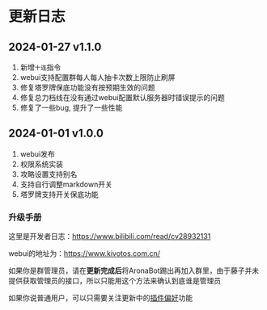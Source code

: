 # 更新日志

## 2024-01-27 v1.1.0

1. 新增`十连`指令
2. webui支持配置群每人每人抽卡次数上限防止刷屏
3. 修复塔罗牌保底功能没有按预期生效的问题
4. 修复总力档线在没有通过webui配置默认服务器时错误提示的问题
5. 修复了一些bug, 提升了一些性能


## 2024-01-01 v1.0.0

1. webui发布
2. 权限系统实装
3. 攻略设置支持别名
4. 支持自行调整markdown开关
5. 塔罗牌支持开关保底功能

### 升级手册

这里是开发者日志：https://www.bilibili.com/read/cv28932131

webui的地址为：https://www.kivotos.com.cn/

如果你是群管理员，请在**更新完成后**将AronaBot踢出再加入群里，由于藤子并未提供获取管理员的接口，所以只能用这个方法来确认到底谁是管理员

如果你说普通用户，可以只需要关注更新中的[插件偏好](../webui/plugins)功能